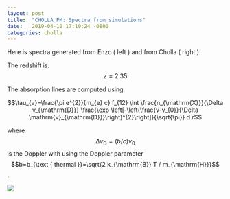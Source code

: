 ```yaml
---
layout: post
title:  "CHOLLA_PM: Spectra from simulations"
date:   2019-04-10 17:10:24 -0800
categories: cholla
---
```



Here is spectra generated from Enzo ( left ) and from Cholla ( right ).

The redshift is: $$z=2.35$$

The absorption lines are computed using:

$$\tau_{v}=\frac{\pi e^{2}}{m_{e} c} f_{12} \int \frac{n_{\mathrm{X}}}{\Delta v_{\mathrm{D}}} \frac{\exp \left[-\left(\frac{v-v_{0}}{\Delta \mathrm{v}_{\mathrm{D}}}\right)^{2}\right]}{\sqrt{\pi}} d r$$

where $$\Delta v_{\mathrm{D}}=(b / c) v_{0}$$ is the Doppler with using the Doppler parameter $$b=b_{\text { thermal }}=\sqrt{2 k_{\mathrm{B}} T / m_{\mathrm{H}}}$$.


<img src="{{ site.url }}assets/images/spectra_1.png">
